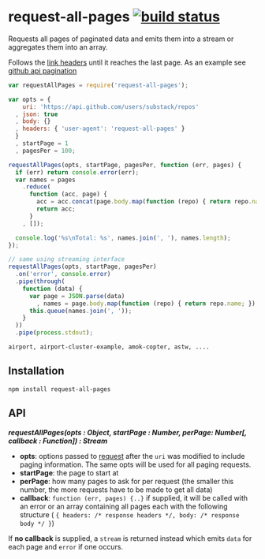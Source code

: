 # request-all-pages [![build status](https://secure.travis-ci.org/thlorenz/request-all-pages.png)](http://travis-ci.org/thlorenz/request-all-pages)

Requests all pages of paginated data and emits them into a stream or aggregates them into an array.

Follows the [link headers](http://tools.ietf.org/html/rfc5988) until it reaches the last page. As an example see [github
api pagination](http://developer.github.com/v3/#pagination)


```js
var requestAllPages = require('request-all-pages'); 

var opts = {
    uri: 'https://api.github.com/users/substack/repos'
  , json: true
  , body: {}
  , headers: { 'user-agent': 'request-all-pages' } 
  }
  , startPage = 1
  , pagesPer = 100;

requestAllPages(opts, startPage, pagesPer, function (err, pages) {
  if (err) return console.error(err);  
  var names = pages
    .reduce(
      function (acc, page) {
        acc = acc.concat(page.body.map(function (repo) { return repo.name; }))
        return acc;
      }
    , []);

  console.log('%s\nTotal: %s', names.join(', '), names.length);
});
```

```js
// same using streaming interface
requestAllPages(opts, startPage, pagesPer)
  .on('error', console.error) 
  .pipe(through(
    function (data) {
      var page = JSON.parse(data)
        , names = page.body.map(function (repo) { return repo.name; });
      this.queue(names.join(', '));
    }
  ))
  .pipe(process.stdout);
```

```
airport, airport-cluster-example, amok-copter, astw, .... 
```

## Installation

    npm install request-all-pages 

## API

***requestAllPages(opts : Object, startPage : Number, perPage: Number[, callback : Function]) : Stream***

- **opts**: options passed to [request](https://github.com/mikeal/request) after the `uri` was modified to
  include paging information. The same opts will be used for all paging requests.
- **startPage**: the page to start at
- **perPage**: how many pages to ask for per request (the smaller this number, the more requests have to be made to get
  all data)
- **callback**: `function (err, pages) {..}` if supplied, it will be called with an error or an array containing all
  pages each with the following structure ( `{ headers: /* response headers */, body: /* response body */ }`)

If **no callback** is supplied, a `stream` is returned instead which emits `data` for each page and `error` if one
occurs.
